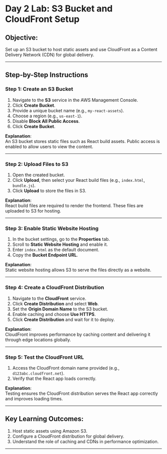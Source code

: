 # **Day 2 Lab: S3 Bucket and CloudFront Setup**

## **Objective**:
Set up an S3 bucket to host static assets and use CloudFront as a Content Delivery Network (CDN) for global delivery.

---

## **Step-by-Step Instructions**

### **Step 1: Create an S3 Bucket**  
1. Navigate to the **S3** service in the AWS Management Console.  
2. Click **Create Bucket**.  
3. Provide a unique bucket name (e.g., `my-react-assets`).  
4. Choose a region (e.g., `us-east-1`).  
5. Disable **Block All Public Access**.  
6. Click **Create Bucket**.  

**Explanation**:  
An S3 bucket stores static files such as React build assets. Public access is enabled to allow users to view the content.

---

### **Step 2: Upload Files to S3**  
1. Open the created bucket.  
2. Click **Upload**, then select your React build files (e.g., `index.html`, `bundle.js`).  
3. Click **Upload** to store the files in S3.  

**Explanation**:  
React build files are required to render the frontend. These files are uploaded to S3 for hosting.

---

### **Step 3: Enable Static Website Hosting**  
1. In the bucket settings, go to the **Properties** tab.  
2. Scroll to **Static Website Hosting** and enable it.  
3. Enter `index.html` as the default document.  
4. Copy the **Bucket Endpoint URL**.  

**Explanation**:  
Static website hosting allows S3 to serve the files directly as a website.

---

### **Step 4: Create a CloudFront Distribution**  
1. Navigate to the **CloudFront** service.  
2. Click **Create Distribution** and select **Web**.  
3. Set the **Origin Domain Name** to the S3 bucket.  
4. Enable caching and choose **Use HTTPS**.  
5. Click **Create Distribution** and wait for it to deploy.  

**Explanation**:  
CloudFront improves performance by caching content and delivering it through edge locations globally.

---

### **Step 5: Test the CloudFront URL**  
1. Access the CloudFront domain name provided (e.g., `d123abc.cloudfront.net`).  
2. Verify that the React app loads correctly.  

**Explanation**:  
Testing ensures the CloudFront distribution serves the React app correctly and improves loading times.

---

## **Key Learning Outcomes**:
1. Host static assets using Amazon S3.  
2. Configure a CloudFront distribution for global delivery.  
3. Understand the role of caching and CDNs in performance optimization.

---

